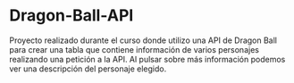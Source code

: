 # Dragon-Ball-API
Proyecto realizado durante el curso donde utilizo una API de Dragon Ball para crear una tabla que contiene información de varios personajes realizando una petición a la API. Al pulsar sobre más información podemos ver una descripción del personaje elegido.
